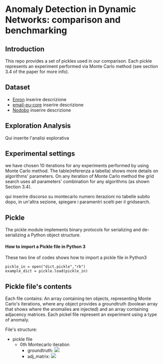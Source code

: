 

# Anomaly Detection in Dynamic Networks: comparison and benchmarking
## Introduction
This repo provides a set of pickles used in our comparison. Each pickle represents an experiment performed via Monte Carlo method (see section 3.4 of the paper for more info). 
## Dataset 
- [Enron](http://www.ahschulz.de/enron-email-data/) inserire descrizione
- [email-eu-core](https://snap.stanford.edu/data/email-Eu-core.html) inserire descrizione
- [Nodobo](http://nodobo.com/release.html) inserire descrizione

## Exploration Analysis
Qui inserite l'analisi esplorativa

## Experimental settings
we have chosen 10 iterations for any experiments performed by using Monte Carlo method. The table(referenza a tabella) shows more details on algorithms' parameters. On any iteration of Monte Carlo method the grid search uses all parameters' combination for any algorithms (as shown Section 3.4).

qui inserire discorso su montecarlo numero iterazioni no tabelle
subito dopo, in un'altra sezione, spiegare i paramentri scelti per il gridsearch. 


## Pickle
The pickle module implements binary protocols for serializing and de-serializing a Python object structure. 

#### How to import a Pickle file in Python 3
These two line of codes shows how to import a pickle file in Python3
```python3
pickle_in = open("dict.pickle","rb")
example_dict = pickle.load(pickle_in)
```
## Pickle file's contents
Each file contains:
An array containing ten objects, representing Monte Carlo's iterations, where any object provides a groundtruth (boolean array that shows where the anomalies are injected) and an array containing adjacency matrices. 
Each pickel file represent an experiment using a type of anomaly.

File's structure:
  - pickle file
    - 0th Montecarlo iteration
      - groundtruth: <img src="http://latex.codecogs.com/svg.latex?\[0,1, 0, \ldots ,0\]" border="0"/>
      - adj_matrix:
          <img src="http://latex.codecogs.com/svg.latex? \[adj_{0},\ldots ,adj_{n}\]" border="0"/>

